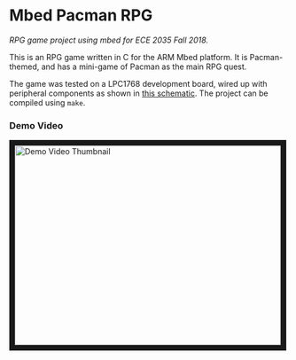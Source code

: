 # Mbed Pacman RPG
*RPG game project using mbed for ECE 2035 Fall 2018.*

This is an RPG game written in C for the ARM Mbed platform. It is Pacman-themed, and has a mini-game of Pacman as the main RPG quest.

The game was tested on a LPC1768 development board, wired up with peripheral components as shown in [this schematic](Circuit%20Schematic.pdf). The project can be compiled using `make`.

### Demo Video

<a href="https://www.youtube.com/watch?feature=player_embedded&v=NhTJ7zDlHBU" target="_blank">
  <img src="https://img.youtube.com/vi/NhTJ7zDlHBU/0.jpg" 
  alt="Demo Video Thumbnail" width="480" height="360" border="10" /></a>
